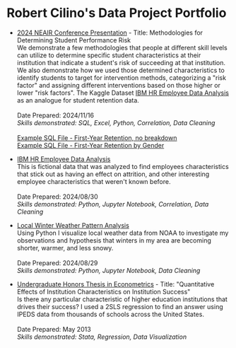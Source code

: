 # Robert Cilino's Data Project Portfolio

* [2024 NEAIR Conference Presentation](https://docs.google.com/presentation/d/1FUTr72d0P-Sh-oXsMB_os-sArVst6Txo/edit?usp=sharing&ouid=111255214258233084307&rtpof=true&sd=true) - Title: Methodologies for Determining Student Performance Risk <br>
We demonstrate a few methodologies that people at different skill levels can utilize to determine specific student characteristics at their institution that indicate a student's risk of succeeding at that institution. We also demonstrate how we used those determined characteristics to identify students to target for intervention methods, categorizing a "risk factor" and assigning different interventions based on those higher or lower "risk factors". The Kaggle Dataset [IBM HR Employee Data Analysis](https://www.kaggle.com/datasets/pavansubhasht/ibm-hr-analytics-attrition-dataset) as an analogue for student retention data.<br><br>
Date Prepared: 2024/11/16
\
*Skills demonstrated: SQL, Excel, Python, Correlation, Data Cleaning*
<br></br>
[Example SQL File - First-Year Retention, no breakdown](https://drive.google.com/file/d/12bxsBVwLQeVyEtWuwmgFxeBFLO3ArvRq/view?usp=drive_link)<br>
[Example SQL File - First-Year Retention by Gender](https://drive.google.com/file/d/1ND7jeuHFfC-Uc-RuwdCjSFIGpkSXkgeM/view?usp=drive_link)

* [IBM HR Employee Data Analysis](https://rawcdn.githack.com/rcilino/Data-Project-Portfolio/f65416cdd1a6945a6fd6119ed922b297db8f0896/IBM_HR_Analytics.html) <br>
This is fictional data that was analyzed to find employees characteristics that stick out as having an effect on attrition, and other interesting employee characteristics that weren't known before.<br><br>
Date Prepared: 2024/08/30
\
*Skills demonstrated: Python, Jupyter Notebook, Correlation, Data Cleaning*

* [Local Winter Weather Pattern Analysis](https://rawcdn.githack.com/rcilino/Data-Project-Portfolio/49719b2953ea8e7cc1954ae756d11c7dc3f6f44f/Local_Winter_Weather_Analysis.html) <br>
Using Python I visualize local weather data from NOAA to investigate my observations and hypothesis that winters in my area are becoming shorter, warmer, and less snowy.<br><br>
Date Prepared: 2024/08/29
\
*Skills demonstrated: Python, Jupyter Notebook, Data Cleaning*

* [Undergraduate Honors Thesis in Econometrics](https://github.com/rcilino/Data-Project-Portfolio/blob/main/Econometrics_Thesis-Quantitative_Effects_of_Institution_Characteristics_on_Institution_Success.png) - Title: "Quantitative Effects of Institution Characteristics on Institution Success" <br>
Is there any particular characteristic of higher education institutions that drives their success? I used a 2SLS regression to find an answer using IPEDS data from thousands of schools across the United States.<br><br>
Date Prepared: May 2013
\
*Skills demonstrated: Stata, Regression, Data Visualization*


